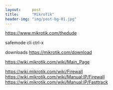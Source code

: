 ```yaml
---
layout:     post
title:      "MikroTik"
header-img: "img/post-bg-01.jpg"
---
```


https://www.mikrotik.com/thedude

safemode cli ctrl-x

downloads https://mikrotik.com/download

https://wiki.mikrotik.com/wiki/Main_Page

https://wiki.mikrotik.com/wiki/Firewall
https://wiki.mikrotik.com/wiki/Manual:IP/Firewall 
https://wiki.mikrotik.com/wiki/Manual:IP/Fasttrack
